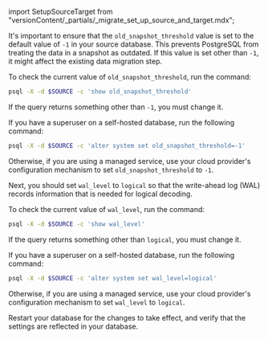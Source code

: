 import SetupSourceTarget from "versionContent/_partials/_migrate_set_up_source_and_target.mdx";

<SetupSourceTarget />

It's important to ensure that the `old_snapshot_threshold` value is set to the
default value of `-1` in your source database. This prevents PostgreSQL from
treating the data in a snapshot as outdated. If this value is set other than
`-1`, it might affect the existing data migration step.

To check the current value of `old_snapshot_threshold`, run the command:

```sh
psql -X -d $SOURCE -c 'show old_snapshot_threshold'
```

If the query returns something other than `-1`, you must change it.

If you have a superuser on a self-hosted database, run the following command:

```sh
psql -X -d $SOURCE -c 'alter system set old_snapshot_threshold=-1'
```

Otherwise, if you are using a managed service, use your cloud provider's
configuration mechanism to set `old_snapshot_threshold` to `-1`.

Next, you should set `wal_level` to `logical` so that the write-ahead log (WAL)
records information that is needed for logical decoding.

To check the current value of  `wal_level`, run the command:

```sh
psql -X -d $SOURCE -c 'show wal_level'
```

If the query returns something other than `logical`, you must change it.

If you have a superuser on a self-hosted database, run the following command:

```sh
psql -X -d $SOURCE -c 'alter system set wal_level=logical'
```

Otherwise, if you are using a managed service, use your cloud provider's
configuration mechanism to set `wal_level` to `logical`.

Restart your database for the changes to take effect, and verify that the
settings are reflected in your database.